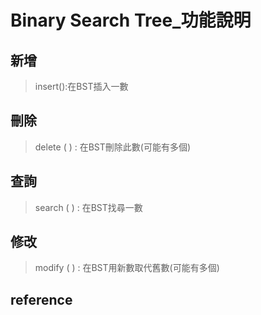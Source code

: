 # Binary Search Tree_功能說明

## 新增
>insert():在BST插入一數
      
## 刪除
>delete ( ) : 在BST刪除此數(可能有多個)
     
## 查詢
>search ( ) : 在BST找尋一數

## 修改
>modify ( ) : 在BST用新數取代舊數(可能有多個)

## reference

